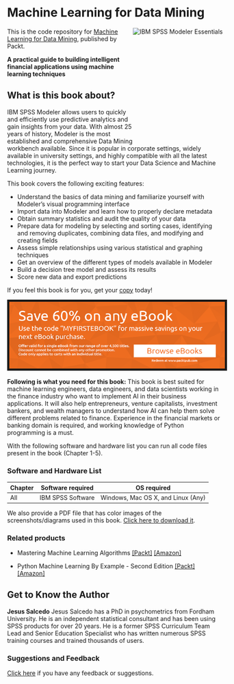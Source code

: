# Machine Learning for Data Mining

<a href="https://www.packtpub.com/big-data-and-business-intelligence/ibm-spss-modeler-essentials?utm_source=github&utm_medium=repository&utm_campaign=9781788291118 "><img src="https://d1ldz4te4covpm.cloudfront.net/sites/default/files/imagecache/ppv4_main_book_cover/B07759_cover.png" alt="IBM SPSS Modeler Essentials" height="256px" align="right"></a>

This is the code repository for [Machine Learning for Data Mining](https://www.packtpub.com/big-data-and-business-intelligence/ibm-spss-modeler-essentials?utm_source=github&utm_medium=repository&utm_campaign=9781788291118 ), published by Packt.

**A practical guide to building intelligent financial applications using machine learning techniques**

## What is this book about?
IBM SPSS Modeler allows users to quickly and efficiently use predictive analytics and gain insights from your data. With almost 25 years of history, Modeler is the most established and comprehensive Data Mining workbench available. Since it is popular in corporate settings, widely available in university settings, and highly compatible with all the latest technologies, it is the perfect way to start your Data Science and Machine Learning journey.

This book covers the following exciting features:
* Understand the basics of data mining and familiarize yourself with Modeler’s visual programming interface 
* Import data into Modeler and learn how to properly declare metadata 
* Obtain summary statistics and audit the quality of your data 
* Prepare data for modeling by selecting and sorting cases, identifying and removing duplicates, combining data files, and modifying and creating fields 
* Assess simple relationships using various statistical and graphing techniques 
* Get an overview of the different types of models available in Modeler 
* Build a decision tree model and assess its results 
* Score new data and export predictions 

If you feel this book is for you, get your [copy](https://www.amazon.com/dp/1788830784) today!

<a href="https://www.packtpub.com/?utm_source=github&utm_medium=banner&utm_campaign=GitHubBanner"><img src="https://raw.githubusercontent.com/PacktPublishing/GitHub/master/GitHub.png" 
alt="https://www.packtpub.com/" border="5" /></a>


**Following is what you need for this book:**
This book is best suited for machine learning engineers, data engineers, and data scientists working in the finance industry who want to implement AI in their business applications. It will also help entrepreneurs, venture capitalists, investment bankers, and wealth managers to understand how AI can help them solve different problems related to finance. Experience in the financial markets or banking domain is required, and working knowledge of Python programming is a must.

With the following software and hardware list you can run all code files present in the book (Chapter 1-5).
### Software and Hardware List
| Chapter | Software required | OS required |
| -------- | ------------------------------------ | ----------------------------------- |
| All | IBM SPSS Software | Windows, Mac OS X, and Linux (Any) |


We also provide a PDF file that has color images of the screenshots/diagrams used in this book. [Click here to download it](http://www.packtpub.com/sites/default/files/downloads/9781838828974_ColorImages.pdf).

### Related products
* Mastering Machine Learning Algorithms [[Packt]](https://www.packtpub.com/big-data-and-business-intelligence/mastering-machine-learning-algorithms?utm_source=github&utm_medium=repository&utm_campaign=9781788621113 ) [[Amazon]](https://www.amazon.com/dp/1788621115)

* Python Machine Learning By Example - Second Edition [[Packt]](https://www.packtpub.com/big-data-and-business-intelligence/python-machine-learning-example-second-edition?utm_source=github&utm_medium=repository&utm_campaign=) [[Amazon]](https://www.amazon.com/dp/1783553111)



## Get to Know the Author
**Jesus Salcedo**
Jesus Salcedo has a PhD in psychometrics from Fordham University. He is an independent statistical consultant and has been using SPSS products for over 20 years. He is a former SPSS Curriculum Team Lead and Senior Education Specialist who has written numerous SPSS training courses and trained thousands of users.




### Suggestions and Feedback
[Click here](https://docs.google.com/forms/d/e/1FAIpQLSdy7dATC6QmEL81FIUuymZ0Wy9vH1jHkvpY57OiMeKGqib_Ow/viewform) if you have any feedback or suggestions.


